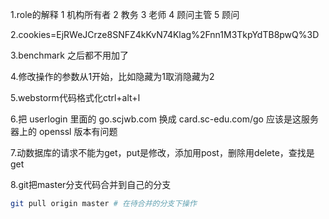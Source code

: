 1.role的解释 1 机构所有者 2 教务 3 老师 4 顾问主管 5 顾问

2.cookies=EjRWeJCrze8SNFZ4kKvN74Klag%2Fnn1M3TkpYdTB8pwQ%3D

3.benchmark 之后都不用加了

4.修改操作的参数从1开始，比如隐藏为1取消隐藏为2

5.webstorm代码格式化ctrl+alt+l

6.把 userlogin 里面的 go.scjwb.com 换成 card.sc-edu.com/go
应该是这服务器上的 openssl 版本有问题

7.动数据库的请求不能为get，put是修改，添加用post，删除用delete，查找是get

8.git把master分支代码合并到自己的分支

```bash
git pull origin master # 在待合并的分支下操作
```

